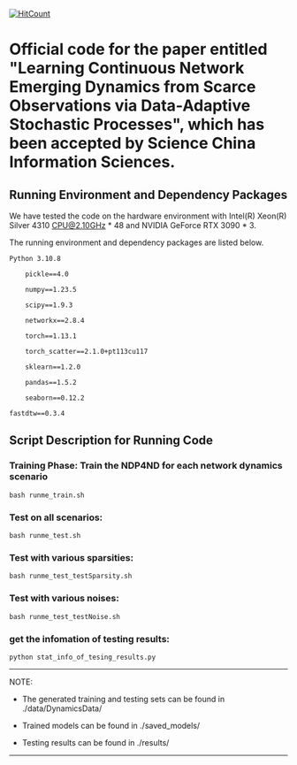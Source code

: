 
[![HitCount](https://hits.dwyl.com/csjtx1021/neural_ode_processes_for_network_dynamics-master.svg?style=flat-square)](http://hits.dwyl.com/csjtx1021/neural_ode_processes_for_network_dynamics-master)


# Official code for the paper entitled "Learning Continuous Network Emerging Dynamics from Scarce Observations via Data-Adaptive Stochastic Processes", which has been accepted by Science China Information Sciences.


## Running Environment and Dependency Packages

We have tested the code on the hardware environment with Intel(R) Xeon(R) Silver 4310 CPU@2.10GHz * 48 and NVIDIA GeForce RTX 3090 * 3.

The running environment and dependency packages are listed below.

    Python 3.10.8

        pickle==4.0
        
        numpy==1.23.5
        
        scipy==1.9.3
        
        networkx==2.8.4
        
        torch==1.13.1
        
        torch_scatter==2.1.0+pt113cu117
        
        sklearn==1.2.0
        
        pandas==1.5.2
        
        seaborn==0.12.2

	fastdtw==0.3.4

## Script Description for Running Code

### Training Phase: Train the NDP4ND for each network dynamics scenario

    bash runme_train.sh

### Test on all scenarios:

    bash runme_test.sh

### Test with various sparsities:

    bash runme_test_testSparsity.sh

### Test with various noises:

    bash runme_test_testNoise.sh

### get the infomation of testing results:

    python stat_info_of_tesing_results.py

***
NOTE:

* The generated training and testing sets can be found in ./data/DynamicsData/

* Trained models can be found in ./saved_models/

* Testing results can be found in ./results/
***




